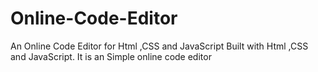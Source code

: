 # Online-Code-Editor
An Online Code Editor for Html ,CSS and JavaScript Built with Html ,CSS and JavaScript.  It is an Simple online code editor
